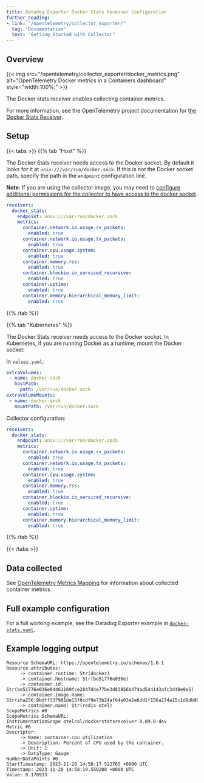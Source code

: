 ```yaml
---
title: Datadog Exporter Docker Stats Receiver Configuration
further_reading:
- link: "/opentelemetry/collector_exporter/"
  tag: "Documentation"
  text: "Getting Started with Collector"
---
```


## Overview

{{< img src="/opentelemetry/collector_exporter/docker_metrics.png" alt="OpenTelemetry Docker metrics in a Containers dashboard" style="width:100%;" >}}

The Docker stats receiver enables collecting container metrics. 

For more information, see the OpenTelemetry project documentation for [the Docker Stats Receiver][1].


## Setup

{{< tabs >}}
{{% tab "Host" %}}

The Docker Stats receiver needs access to the Docker socket. By default it looks for it at `unix:///var/run/docker.sock`. If this is not the Docker socket path, specify the path in the `endpoint` configuration line.

**Note**: If you are using the collector image, you may need to [configure additional permissions for the collector to have access to the docker socket][1]. 

```yaml
receivers:
  docker_stats:
    endpoint: unix:///var/run/docker.sock
    metrics:
      container.network.io.usage.rx_packets:
        enabled: true
      container.network.io.usage.tx_packets:
        enabled: true
      container.cpu.usage.system:
        enabled: true
      container.memory.rss:
        enabled: true
      container.blockio.io_serviced_recursive:
        enabled: true
      container.uptime:
        enabled: true
      container.memory.hierarchical_memory_limit:
        enabled: true
```

[1]: https://github.com/open-telemetry/opentelemetry-collector-contrib/issues/11791

{{% /tab %}}

{{% tab "Kubernetes" %}}

The Docker Stats receiver needs access to the Docker socket. In Kubernetes, if you are running Docker as a runtime, mount the Docker socket:

In `values.yaml`:
```yaml
extraVolumes:
 - name: docker-sock
   hostPath:
     path: /var/run/docker.sock
extraVolumeMounts:
 - name: docker-sock
   mountPath: /var/run/docker.sock
```

Collector configuration:

```yaml
receivers:
  docker_stats:
    endpoint: unix:///var/run/docker.sock
    metrics:
      container.network.io.usage.rx_packets:
        enabled: true
      container.network.io.usage.tx_packets:
        enabled: true
      container.cpu.usage.system:
        enabled: true
      container.memory.rss:
        enabled: true
      container.blockio.io_serviced_recursive:
        enabled: true
      container.uptime:
        enabled: true
      container.memory.hierarchical_memory_limit:
        enabled: true
```

{{% /tab %}}

{{< /tabs >}}

## Data collected

See [OpenTelemetry Metrics Mapping][2] for information about collected container metrics.


## Full example configuration

For a full working example, see the Datadog Exporter example in [`docker-stats.yaml`][3].

## Example logging output

```
Resource SchemaURL: https://opentelemetry.io/schemas/1.6.1
Resource attributes:
     -> container.runtime: Str(docker)
     -> container.hostname: Str(be51776e036e)
     -> container.id: Str(be51776e036e04461169fce2847d4e77be3d83856b474ad544143afc3d48e9e5)
     -> container.image.name: Str(sha256:9bdff337981de15f8cdf9e73b24af64a03e2e6dd1f156a274a15c1d8db98ab79)
     -> container.name: Str(redis-otel)
ScopeMetrics #0
ScopeMetrics SchemaURL: 
InstrumentationScope otelcol/dockerstatsreceiver 0.89.0-dev
Metric #6
Descriptor:
     -> Name: container.cpu.utilization
     -> Description: Percent of CPU used by the container.
     -> Unit: 1
     -> DataType: Gauge
NumberDataPoints #0
StartTimestamp: 2023-11-20 14:58:17.522765 +0000 UTC
Timestamp: 2023-11-20 14:58:19.550208 +0000 UTC
Value: 0.170933
```


[1]: https://github.com/open-telemetry/opentelemetry-collector-contrib/tree/main/receiver/dockerstatsreceiver
[2]: /opentelemetry/guide/metrics_mapping/#container-metrics
[3]: https://github.com/open-telemetry/opentelemetry-collector-contrib/blob/main/exporter/datadogexporter/examples/docker-stats.yaml
